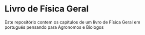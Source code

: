 # Livro de Física Geral
Este repositório contem os capítulos de um livro de Física Geral em portugués pensando para Agronomos e Biologos